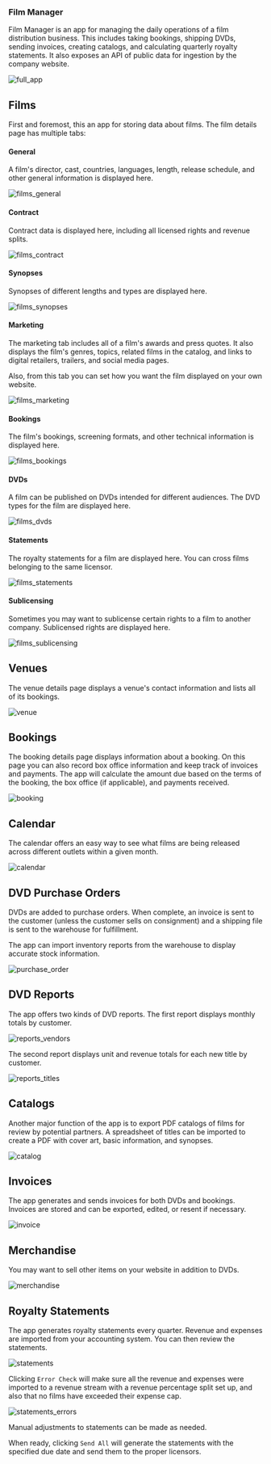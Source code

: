 ### Film Manager

Film Manager is an app for managing the daily operations of a film distribution business. This includes taking bookings, shipping DVDs, sending invoices, creating catalogs, and calculating quarterly royalty statements. It also exposes an API of public data for ingestion by the company website.

![full_app](./doc/full_app.png)

## Films

First and foremost, this an app for storing data about films. The film details page has multiple tabs:

#### General

A film's director, cast, countries, languages, length, release schedule, and other general information is displayed here.

![films_general](./doc/films_general.jpg)

#### Contract

Contract data is displayed here, including all licensed rights and revenue splits.

![films_contract](./doc/films_contract.jpg)

#### Synopses

Synopses of different lengths and types are displayed here.

![films_synopses](./doc/films_synopses.jpg)

#### Marketing

The marketing tab includes all of a film's awards and press quotes. It also displays the film's genres, topics, related films in the catalog, and links to digital retailers, trailers, and social media pages.

Also, from this tab you can set how you want the film displayed on your own website.

![films_marketing](./doc/films_marketing.jpg)

#### Bookings

The film's bookings, screening formats, and other technical information is displayed here.

![films_bookings](./doc/films_bookings.jpg)

#### DVDs

A film can be published on DVDs intended for different audiences. The DVD types for the film are displayed here.

![films_dvds](./doc/films_dvds.jpg)

#### Statements

The royalty statements for a film are displayed here. You can cross films belonging to the same licensor.

![films_statements](./doc/films_statements.jpg)

#### Sublicensing

Sometimes you may want to sublicense certain rights to a film to another company. Sublicensed rights are displayed here.

![films_sublicensing](./doc/films_sublicensing.jpg)

## Venues

The venue details page displays a venue's contact information and lists all of its bookings.

![venue](./doc/venue.jpg)

## Bookings

The booking details page displays information about a booking. On this page you can also record box office information and keep track of invoices and payments. The app will calculate the amount due based on the terms of the booking, the box office (if applicable), and payments received.

![booking](./doc/booking.jpg)

## Calendar

The calendar offers an easy way to see what films are being released across different outlets within a given month.

![calendar](./doc/calendar.jpg)

## DVD Purchase Orders

DVDs are added to purchase orders. When complete, an invoice is sent to the customer (unless the customer sells on consignment) and a shipping file is sent to the warehouse for fulfillment.

The app can import inventory reports from the warehouse to display accurate stock information.

![purchase_order](./doc/purchase_order.jpg)

## DVD Reports

The app offers two kinds of DVD reports. The first report displays monthly totals by customer.

![reports_vendors](./doc/reports_vendors.jpg)

The second report displays unit and revenue totals for each new title by customer.

![reports_titles](./doc/reports_titles.jpg)

## Catalogs

Another major function of the app is to export PDF catalogs of films for review by potential partners. A spreadsheet of titles can be imported to create a PDF with cover art, basic information, and synopses.

![catalog](./doc/catalog.jpg)

## Invoices

The app generates and sends invoices for both DVDs and bookings. Invoices are stored and can be exported, edited, or resent if necessary.

![invoice](./doc/invoice.jpg)

## Merchandise

You may want to sell other items on your website in addition to DVDs.

![merchandise](./doc/merchandise.jpg)

## Royalty Statements

The app generates royalty statements every quarter. Revenue and expenses are imported from your accounting system. You can then review the statements.

![statements](./doc/statements.jpg)

Clicking `Error Check` will make sure all the revenue and expenses were imported to a revenue stream with a revenue percentage split set up, and also that no films have exceeded their expense cap.

![statements_errors](./doc/statements_errors.jpg)

Manual adjustments to statements can be made as needed.

When ready, clicking `Send All` will generate the statements with the specified due date and send them to the proper licensors.
